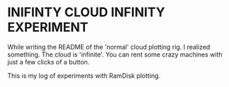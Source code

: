 # INIFINTY CLOUD INFINITY EXPERIMENT

While writing the README of the 'normal' cloud plotting rig. I realized something. The cloud is 'infinite'. You can rent some crazy machines with just a few clicks of a button.

This is my log of experiments with RamDisk plotting.